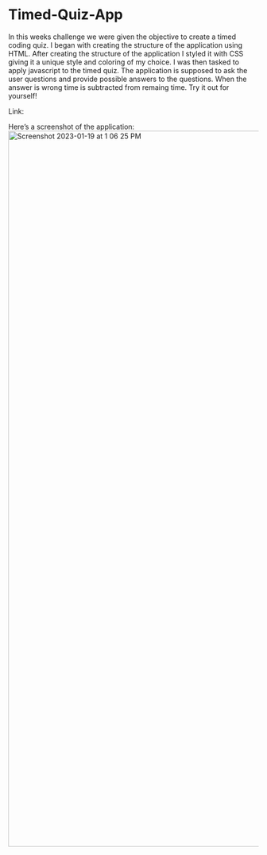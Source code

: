 # Timed-Quiz-App

In this weeks challenge we were given the objective to create a timed coding quiz.
I began with creating the structure of the application using HTML. After creating the 
structure of the application I styled it with CSS giving it a unique style and coloring of my choice.
I was then tasked to apply javascript to the timed quiz. The application is supposed to ask the user
questions and provide possible answers to the questions. When the answer is wrong time is subtracted
from remaing time. Try it out for yourself!

Link: 




Here’s a screenshot of the application:
<img width="1440" alt="Screenshot 2023-01-19 at 1 06 25 PM" src="https://user-images.githubusercontent.com/110508944/213537097-714edcae-0ef0-4352-8af1-dbca1dde8890.png">

